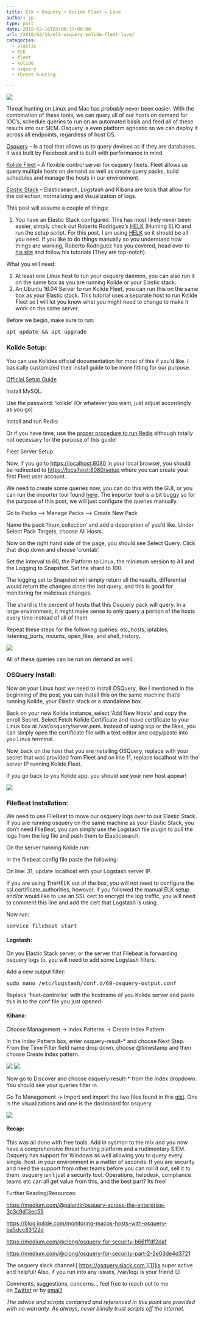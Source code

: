 ```yaml
---
title: Elk + Osquery + Kolide Fleet = Love
author: jp
type: post
date: 2018-02-16T03:00:17+00:00
url: /2018/02/16/elk-osquery-kolide-fleet-love/
categories:
  - elastic
  - ELK
  - fleet
  - kolide
  - osquery
  - threat hunting

---
```

<img src="/images/2018/02/logo_cut.png">

Threat hunting on Linux and Mac has _probably_ never been easier. With the combination of these tools, we can query all of our hosts on demand for IOC&#8217;s, schedule queries to run on an automated basis and feed all of these results into our SIEM. Osquery is even platform agnostic so we can deploy it across all endpoints, regardless of host OS.

[Osquery][1] – Is a tool that allows us to query devices as if they are databases. It was built by Facebook and is built with performance in mind.

[Kolide Fleet][2] – A flexible control server for osquery fleets. Fleet allows us query multiple hosts on demand as well as create query packs, build schedules and manage the hosts in our environment.

[Elastic Stack][3] – Elasticsearch, Logstash and Kibana are tools that allow for the collection, normalizing and visualization of logs.

This post will assume a couple of things:

  1. You have an Elastic Stack configured. This has most likely never been easier, simply check out Roberto Rodriguez’s [HELK][4] (Hunting ELK) and run the setup script. For this post, I am using [HELK][4] so it should be all you need. If you like to do things manually so you understand how things are working, Roberto Rodriguez has you covered, head over to [his site][5] and follow his tutorials (They are top-notch).

What you will need:

  1. At least one Linux host to run your osquery daemon, you can also run it on the same box as you are running Kolide or your Elastic stack.
  2. An Ubuntu 16.04 Server to run Kolide Fleet, you can run this on the same box as your Elastic stack. This tutorial uses a separate host to run Kolide Fleet so I will let you know what you might need to change to make it work on the same server.

Before we begin, make sure to run:

<pre>apt update && apt upgrade</pre>

### Kolide Setup:

You can use Kolides official documentation for most of this if you’d like. I basically customized their install guide to be more fitting for our purpose.

[Official Setup Guide][6]

Install MySQL:

<div class="gist-oembed" data-gist="aafcd27fdc2f356194265a206e8c13db.json?file=mysql_install" data-ts="8">
</div>

Use the password: &#8216;kolide&#8217; (Or whatever you want, just adjust accordingly as you go)

Install and run Redis:

<div class="gist-oembed" data-gist="aafcd27fdc2f356194265a206e8c13db.json?file=redis_install" data-ts="8">
</div>

Or if you have time, use the [proper procedure to run Redis][7] although totally not necessary for the purpose of this guide!

Fleet Server Setup:

<div class="gist-oembed" data-gist="aafcd27fdc2f356194265a206e8c13db.json?file=fleet_install" data-ts="8">
</div>

Now, if you go to [https://localhost:8080][8] in your local browser, you should be redirected to <https://localhost:8080/setup> where you can create your first Fleet user account.

We need to create some queries now, you can do this with the GUI, or you can run the importer tool found [here][9]. The importer tool is a bit buggy so for the purpose of this post, we will just configure the queries manually.

Go to Packs &#8211;> Manage Packs &#8211;> Create New Pack

Name the pack &#8216;linux_collection&#8217; and add a description of you’d like. Under Select Pack Targets, choose All Hosts.

Now on the right hand side of the page, you should see Select Query. Click that drop down and choose ‘crontab’.

Set the interval to 60, the Platform to Linux, the minimum version to All and the Logging to Snapshot. Set the shard to 100.

The logging set to Snapshot will simply return all the results, differential would return the changes since the last query, and this is good for monitoring for malicious changes.

The shard is the percent of hosts that this Osquery pack will query. In a large environment, it might make sense to only query a portion of the hosts every time instead of all of them.

Repeat these steps for the following queries: etc\_hosts, iptables, listening\_ports, mounts, open\_files, and shell\_history..

<img src="/images/2018/02/query_pack.png">

All of these queries can be run on demand as well.

### OSQuery Install:

Now on your Linux host we need to install OSQuery, like I mentioned in the beginning of the post, you can install this on the same machine that&#8217;s running Kolide, your Elastic stack or a standalone box.

Back on your new Kolide instance, select ‘Add New Hosts’ and copy the enroll Secret. Select Fetch Kolide Certificate and move certificate to your Linux box at /var/osquery/server.pem. Instead of using scp or the likes, you can simply open the certificate file with a text editor and copy/paste into you Linux terminal.

Now, back on the host that you are installing OSQuery, replace <enroll secret> with your secret that was provided from Fleet and on line 11, replace localhost with the server IP running Kolide Fleet.

<div class="gist-oembed" data-gist="aafcd27fdc2f356194265a206e8c13db.json?file=osquery_install" data-ts="8">
</div>

If you go back to you Kolide app, you should see your new host appear!

<img src="/images/2018/02/hosts.png">

### FileBeat Installation:

We need to use FileBeat to move our osquery logs over to our Elastic Stack. If you are running osquery on the same machine as your Elastic Stack, you don&#8217;t need FileBeat, you can simply use the Logstash file plugin to pull the logs from the log file and push them to Elasticsearch.

On the server running Kolide run:

<div class="gist-oembed" data-gist="aafcd27fdc2f356194265a206e8c13db.json?file=filebeat_install" data-ts="8">
</div>

In the filebeat config file paste the following:

<div class="gist-oembed" data-gist="aafcd27fdc2f356194265a206e8c13db.json?file=filebeat_config" data-ts="8">
</div>

On line: 31, update localhost with your Logstash server IP.

If you are using TheHELK out of the box, you will not need to configure the ssl.certificate_authorities, however, if you followed the manual ELK setup and/or would like to use an SSL cert to encrypt the log traffic, you will need to comment this line and add the cert that Logstash is using.

Now run:

<pre>service filebeat start</pre>

#### Logstash:

On you Elastic Stack server, or the server that Filebeat is forwarding osquery logs to, you will need to add some Logstash filters.

Add a new output filter:

<pre>sudo nano /etc/logstash/conf.d/60-osquery-output.conf</pre>

Replace ‘fleet-controller’ with the hostname of you Kolide server and paste this in to the conf file you just opened:

<div class="gist-oembed" data-gist="aafcd27fdc2f356194265a206e8c13db.json?file=logstash_config" data-ts="8">
</div>

#### Kibana:

Choose Management -> Index Patterns -> Create Index Pattern

In the Index Pattern box, enter osquery-result-* and choose Next Step. From the Time Filter field name drop down, choose @timestamp and then choose Create index pattern.

<img src="/images/2018/02/index_pattern_1.png">

<img src="/images/2018/02/index_pattern_2.png">

Now go to Discover and choose osquery-result-* from the Index dropdown. You should see your queries filter in.

Go To Management -> Import and import the two files found in this [gist][10]. One is the visualizations and one is the dashboard for osquery.

<img src="/images/2018/02/dashboard_osquery.png">

#### Recap:

This was all done with free tools. Add in sysmon to the mix and you now have a comprehensive threat hunting platform and a rudimentary SIEM. Osquery has support for Windows as well allowing you to query every. single. host. in your environment in a matter of seconds. If you are security and need the support from other teams before you can roll it out, sell it to them. osquery isn&#8217;t just a security tool. Operations, helpdesk, compliance teams etc can all get value from this, and the best part? Its free!

Further Reading/Resources:

<https://medium.com/@palantir/osquery-across-the-enterprise-3c3c9d13ec55>

<https://blog.kolide.com/monitoring-macos-hosts-with-osquery-ba5dcc83122d>

<https://medium.com/@clong/osquery-for-security-b66fffdf2daf>

<https://medium.com/@clong/osquery-for-security-part-2-2e03de4d3721>

The osquery slack channel:[ https://osquery.slack.com ][11]is super active and helpful! Also, if you run into any issues, /var/log/ is your friend 😉

Comments, suggestions, concerns&#8230; feel free to reach out to me on [Twitter][12] or by [email!][13]

_The advice and scripts contained and referenced in this point are provided with no warranty. As always, never blindly trust scripts off the internet._

&nbsp;

&nbsp;

 [1]: https://osquery.io/
 [2]: https://kolide.com/fleet
 [3]: https://www.elastic.co/products
 [4]: https://github.com/Cyb3rWard0g/HELK
 [5]: https://cyberwardog.blogspot.com/2017/02/setting-up-pentesting-i-mean-threat.html
 [6]: https://github.com/kolide/fleet/blob/master/docs/infrastructure/fleet-on-ubuntu.md
 [7]: https://www.digitalocean.com/community/tutorials/how-to-install-and-configure-redis-on-ubuntu-16-04
 [8]: https://localhost:8080/
 [9]: https://gist.github.com/marpaia/9e061f81fa60b2825f4b6bb8e0cd2c77#file-import-go
 [10]: https://gist.github.com/jordanpotti/941de75af8c2496dae1b619c11222f52
 [11]: https://osquery.slack.com
 [12]: https://twitter.com/ok_bye_now
 [13]: mailto:admin@jordanpotti.com
